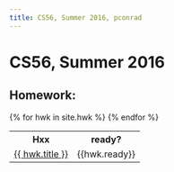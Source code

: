```yaml
---
title: CS56, Summer 2016, pconrad
---
```


# CS56, Summer 2016


## Homework:

<table id="hwk_table">
<tr>
  <th>Hxx</th>
  <th>ready?</th>
</tr>
{% for hwk in site.hwk %}
  <tr>
    <td><a href="{{hwk.url}}">{{ hwk.title }}</a></td>
    <td>{{hwk.ready}}</td>
  </tr>
{% endfor %}
</table>
